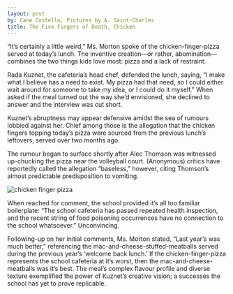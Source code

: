 ```yaml
---
layout: post
by: Cane Costello, Pictures by A. Saint-Charles
title: The Five Fingers of Death, Chicken
---
```


“It’s certainly a little weird,” Ms. Morton spoke of the chicken-finger-pizza served at today’s lunch. The inventive creation—or rather, abomination—combines the two things kids love most: pizza and a lack of restraint.

Rada Kuznet, the cafeteria’s head chef, defended the lunch, saying, “I make what I believe has a need to exist. My pizza had that need, so I could either wait around for someone to take my idea, or I could do it myself.” When asked if the meal turned out the way she’d envisioned, she declined to answer and the interview was cut short.

Kuznet’s abruptness may appear defensive amidst the sea of rumours lobbied against her. Chief among those is the allegation that the chicken fingers topping today’s pizza were sourced from the previous lunch’s leftovers, served over two months ago.

The rumour began to surface shortly after Alec Thomson was witnessed up-chucking the pizza near the volleyball court. (Anonymous) critics have reportedly called the allegation “baseless,” however, citing Thomson’s almost predictable predisposition to vomiting.

![chicken finger pizza](/The-Report/images/k.jpg)

When reached for comment, the school provided it’s all too familiar boilerplate: “The school cafeteria has passed repeated health inspection, and the recent string of food poisoning occurrences have no connection to the school whatsoever.” Unconvincing.

Following-up on her initial comments, Ms. Morton stated, “Last year’s was much better,” referencing the mac-and-cheese-stuffed-meatballs served during the previous year’s ‘welcome back lunch.’  If the chicken-finger-pizza represents the school cafeteria at it’s worst, then the mac-and-cheese-meatballs was it’s best. The meal’s complex flavour profile and diverse texture exemplified the power of Kuznet’s creative vision; a successes the school has yet to prove replicable.
